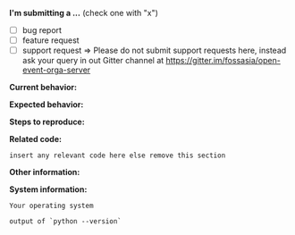 **I'm submitting a ...**  (check one with "x")
- [ ] bug report
- [ ] feature request
- [ ] support request => Please do not submit support requests here, instead ask your query in out Gitter channel at https://gitter.im/fossasia/open-event-orga-server

**Current behavior:**
<!-- Describe how the bug manifests. -->

**Expected behavior:**
<!-- Describe what the behavior would be without the bug. -->

**Steps to reproduce:**
<!-- If you are able to illustrate the bug or feature request with an example, please provide steps to reproduce -->

**Related code:**

```
insert any relevant code here else remove this section
```

**Other information:**
<!-- List any other information that is relevant to your issue. Stack traces, related issues, suggestions on how to fix, Stack Overflow links, forum links, etc. -->

**System information:** 

<!-- Add information about the system your facing this bug on. If you think this is irrelevant or if it's a UI bug or a feature request, please remove this section -->

```
Your operating system
```

```
output of `python --version`
```
